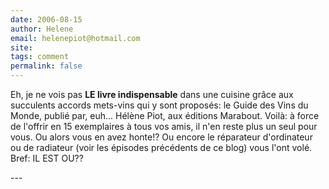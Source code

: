 ```yaml
---
date: 2006-08-15
author: Helene
email: helenepiot@hotmail.com
site: 
tags: comment
permalink: false
---
```


<p>Eh, je ne vois pas <strong>LE livre indispensable</strong> dans une cuisine grâce aux succulents accords mets-vins qui y sont proposés: le Guide des Vins du Monde, publié par, euh... Hélène Piot, aux éditions Marabout. Voilà: à force de l'offrir en 15 exemplaires à tous vos amis, il n'en reste plus un seul pour vous. Ou alors vous en avez  honte!? Ou encore le réparateur d'ordinateur ou de radiateur (voir les épisodes précédents de ce blog) vous l'ont volé. Bref: IL EST OU??</p>
---